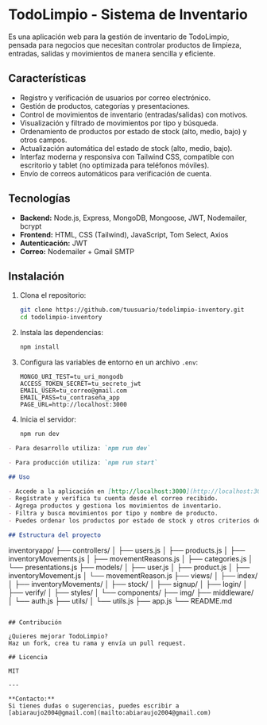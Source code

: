 # TodoLimpio - Sistema de Inventario

Es una aplicación web para la gestión de inventario de TodoLimpio, pensada para negocios que necesitan controlar productos de limpieza, entradas, salidas y movimientos de manera sencilla y eficiente.

## Características

- Registro y verificación de usuarios por correo electrónico.
- Gestión de productos, categorías y presentaciones.
- Control de movimientos de inventario (entradas/salidas) con motivos.
- Visualización y filtrado de movimientos por tipo y búsqueda.
- Ordenamiento de productos por estado de stock (alto, medio, bajo) y otros campos.
- Actualización automática del estado de stock (alto, medio, bajo).
- Interfaz moderna y responsiva con Tailwind CSS, compatible con escritorio y tablet (no optimizada para teléfonos móviles).
- Envío de correos automáticos para verificación de cuenta.

## Tecnologías

- **Backend:** Node.js, Express, MongoDB, Mongoose, JWT, Nodemailer, bcrypt
- **Frontend:** HTML, CSS (Tailwind), JavaScript, Tom Select, Axios
- **Autenticación:** JWT
- **Correo:** Nodemailer + Gmail SMTP

## Instalación

1. Clona el repositorio:

   ```bash
   git clone https://github.com/tuusuario/todolimpio-inventory.git
   cd todolimpio-inventory
   ```

2. Instala las dependencias:

   ```bash
   npm install
   ```

3. Configura las variables de entorno en un archivo `.env`:

   ```
   MONGO_URI_TEST=tu_uri_mongodb
   ACCESS_TOKEN_SECRET=tu_secreto_jwt
   EMAIL_USER=tu_correo@gmail.com
   EMAIL_PASS=tu_contraseña_app
   PAGE_URL=http://localhost:3000
   ```

4. Inicia el servidor:

   ```bash
   npm run dev
   ```

```markdown
- Para desarrollo utiliza: `npm run dev`

- Para producción utiliza: `npm run start`

## Uso

- Accede a la aplicación en [http://localhost:3000](http://localhost:3000).
- Regístrate y verifica tu cuenta desde el correo recibido.
- Agrega productos y gestiona los movimientos de inventario.
- Filtra y busca movimientos por tipo y nombre de producto.
- Puedes ordenar los productos por estado de stock y otros criterios desde la vista de inventario.

## Estructura del proyecto
```

inventoryapp/
├── controllers/
│ ├── users.js
│ ├── products.js
│ ├── inventoryMovements.js
│ ├── movementReasons.js
│ ├── categories.js
│ └── presentations.js
├── models/
│ ├── user.js
│ ├── product.js
│ ├── inventoryMovement.js
│ └── movementReason.js
├── views/
│ ├── index/
│ ├── inventoryMovements/
│ ├── stock/
│ ├── signup/
│ ├── login/
│ ├── verify/
│ ├── styles/
│ └── components/
├── img/
├── middleware/
│ └── auth.js
├── utils/
│ └── utils.js
├── app.js
└── README.md

```

## Contribución

¿Quieres mejorar TodoLimpio?
Haz un fork, crea tu rama y envía un pull request.

## Licencia

MIT

---

**Contacto:**
Si tienes dudas o sugerencias, puedes escribir a [abiaraujo2004@gmail.com](mailto:abiaraujo2004@gmail.com)
```
